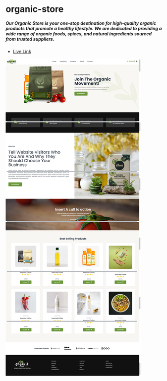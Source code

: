 # organic-store



##### Our Organic Store is your one-stop destination for high-quality organic products that promote a healthy lifestyle. We are dedicated to providing a wide range of organic foods, spices, and natural ingredients sourced from trusted suppliers.



- [Live Link](https://saidee-hasan.github.io/organic-store//) 


![Alt text](./images/screencapture-saidee-hasan-github-io-organic-store-2024-10-30-08_57_41.png)
